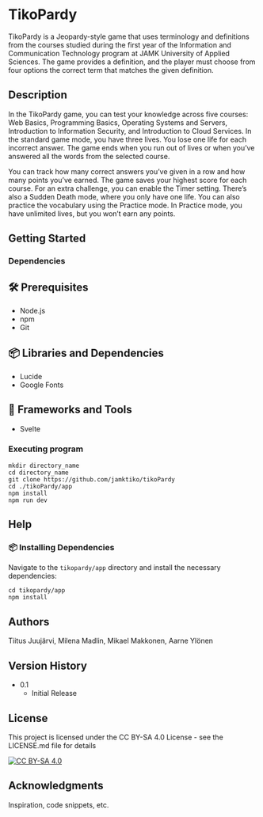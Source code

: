 # TikoPardy

TikoPardy is a Jeopardy-style game that uses terminology and definitions from the courses studied during the first year of the Information and Communication Technology program at JAMK University of Applied Sciences. The game provides a definition, and the player must choose from four options the correct term that matches the given definition.

## Description

In the TikoPardy game, you can test your knowledge across five courses: Web Basics, Programming Basics, Operating Systems and Servers, Introduction to Information Security, and Introduction to Cloud Services. In the standard game mode, you have three lives. You lose one life for each incorrect answer. The game ends when you run out of lives or when you’ve answered all the words from the selected course.

You can track how many correct answers you’ve given in a row and how many points you’ve earned. The game saves your highest score for each course. For an extra challenge, you can enable the Timer setting. There’s also a Sudden Death mode, where you only have one life. You can also practice the vocabulary using the Practice mode. In Practice mode, you have unlimited lives, but you won’t earn any points.

## Getting Started

### Dependencies

## 🛠 Prerequisites

- Node.js
- npm
- Git

## 📦 Libraries and Dependencies

- Lucide
- Google Fonts

## 🧱 Frameworks and Tools

- Svelte

### Executing program

```
mkdir directory_name
cd directory_name
git clone https://github.com/jamktiko/tikoPardy
cd ./tikoPardy/app
npm install
npm run dev
```

## Help

### 📦 Installing Dependencies

Navigate to the `tikopardy/app` directory and install the necessary dependencies:

```
cd tikopardy/app
npm install
```

## Authors

Tiitus Juujärvi, Milena Madlin, Mikael Makkonen, Aarne Ylönen

## Version History

- 0.1
  - Initial Release

## License

This project is licensed under the CC BY-SA 4.0 License - see the LICENSE.md file for details

[![CC BY-SA 4.0][cc-by-sa-image]][cc-by-sa]

[cc-by-sa]: http://creativecommons.org/licenses/by-sa/4.0/
[cc-by-sa-image]: https://licensebuttons.net/l/by-sa/4.0/88x31.png

## Acknowledgments

Inspiration, code snippets, etc.
